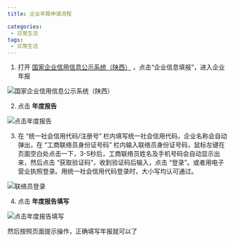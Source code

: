 ```yaml
---
title: 企业年报申请流程

categories:
 - 日常生活
tags:
 - 日常生活
---
```


1. 打开 [国家企业信用信息公示系统（陕西）](https://sn.gsxt.gov.cn/index.html '国家企业信用信息公示系统（陕西）') ，点击“企业信息填报”，进入企业年报

![国家企业信用信息公示系统（陕西）](/国家企业信用信息公示系统（陕西）.png '国家企业信用信息公示系统（陕西）')

2. 点击 **年度报告**

![点击年度报告](/点击年度报告.png '点击年度报告')

3. 在 “统一社会信用代码/注册号” 栏内填写统一社会信用代码，企业名称会自动弹出，在 “工商联络员身份证号码” 栏内输入联络员身份证号码，鼠标左键在页面空白处点击一下，3-5秒后，工商联络员姓名及手机号码会自动显示出来，然后点击 “获取验证码”，收到验证码后输入，点击 “登录”。或者用电子营业执照登录。用统一社会信用代码登录时，大小写均认可通过。

![联络员登录](/联络员登录.png '联络员登录')

4. 点击 **年度报告填写**

![点击年度报告填写](/点击年度报告填写.png '点击年度报告填写')

然后按照页面提示操作，正确填写年报就可以了
